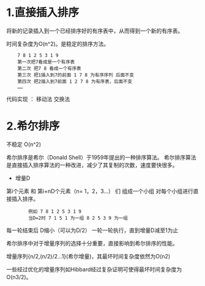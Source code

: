 # 1.直接插入排序

将新的记录插入到一个已经排序好的有序表中，从而得到一个新的有序表。

时间复杂度为O(n^2)。是稳定的排序方法。

        7 8 1 2 5 3 1 9
        第一次把7看成是一个有序表
        第二次 把7 8 看成一个有序表
        第三次 把1插入到7的前面 1 7 8 为有序序列 后面不变
        第四次 把2插入到7前面 1 2 7 8 为有序表，后面不变
        ……


代码实现 ： 移动法 交换法

# 2.希尔排序

不稳定
O(n^2)

希尔排序是希尔（Donald Shell）于1959年提出的一种排序算法。
希尔排序算法是直接插入排序算法的一种改进，减少了其复制的次数，速度要快很多。

* 增量D

 第i个元素 和 第i+nD个元素（n= 1，2，3...） 们 组成一个小组  对每个小组进行直接插入排序。

            例如 7 8 1 2 5 3 1 9
            当D=2时 7 1 5 1 为一组 8 2 5 3 9 为一组

 每一轮结束后 D缩小（可以为D/2） 一轮一轮执行，直到增量D减至1为止


希尔排序中对于增量序列的选择十分重要，直接影响到希尔排序的性能。

增量序列{n/2,(n/2)/2...1}(希尔增量)，其最坏时间复杂度依然为O(n2)

 一些经过优化的增量序列如Hibbard经过复杂证明可使得最坏时间复杂度为O(n3/2)。
